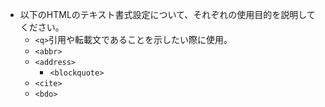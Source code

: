 - 以下のHTMLのテキスト書式設定について、それぞれの使用目的を説明してください。
    - `<q>`引用や転載文であることを示したい際に使用。
    - `<abbr>`
    - `<address>`
        - `<blockquote>`
    - `<cite>`
    - `<bdo>`